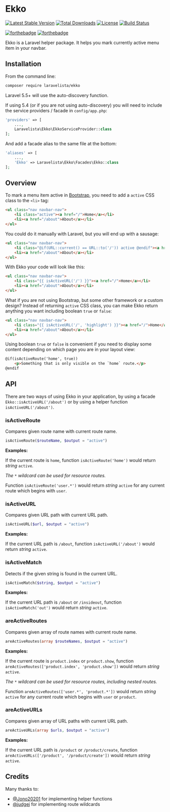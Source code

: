 # Ekko

[![Latest Stable Version](https://poser.pugx.org/laravelista/ekko/v/stable)](https://packagist.org/packages/laravelista/ekko)
[![Total Downloads](https://poser.pugx.org/laravelista/ekko/downloads)](https://packagist.org/packages/laravelista/ekko)
[![License](https://poser.pugx.org/laravelista/ekko/license)](https://packagist.org/packages/laravelista/ekko)
[![Build Status](https://travis-ci.org/laravelista/Ekko.svg?branch=master)](https://travis-ci.org/laravelista/Ekko)

[![forthebadge](http://forthebadge.com/images/badges/gluten-free.svg)](http://forthebadge.com)
[![forthebadge](http://forthebadge.com/images/badges/makes-people-smile.svg)](http://forthebadge.com)

Ekko is a Laravel helper package. It helps you mark currently active menu item in your navbar.

## Installation

From the command line:

```bash
composer require laravelista/ekko
```

Laravel 5.5+ will use the auto-discovery function.

If using 5.4 (or if you are not using auto-discovery) you will need to include the service providers / facade in `config/app.php`:

```php
'providers' => [
    ...,
    Laravelista\Ekko\EkkoServiceProvider::class
];
```

And add a facade alias to the same file at the bottom:

```php
'aliases' => [
    ...,
    'Ekko' => Laravelista\Ekko\Facades\Ekko::class
];
```

## Overview

To mark a menu item active in [Bootstrap](http://getbootstrap.com/components/#navbar), you need to add a `active` CSS class to the `<li>` tag:

```html
<ul class="nav navbar-nav">
    <li class="active"><a href="/">Home</a></li>
    <li><a href="/about">About</a></li>
</ul>
```

You could do it manually with Laravel, but you will end up with a sausage:

```html
<ul class="nav navbar-nav">
    <li class="@if(URL::current() == URL::to('/')) active @endif"><a href="/">Home</a></li>
    <li><a href="/about">About</a></li>
</ul>
```

With Ekko your code will look like this:

```html
<ul class="nav navbar-nav">
    <li class="{{ isActiveURL('/') }}"><a href="/">Home</a></li>
    <li><a href="/about">About</a></li>
</ul>
```

What if you are not using Bootstrap, but some other framework or a custom design? Instead of returning `active` CSS class, you can make Ekko return anything you want including boolean `true` or `false`:

```html
<ul class="nav navbar-nav">
    <li class="{{ isActiveURL('/', 'highlight') }}"><a href="/">Home</a></li>
    <li><a href="/about">About</a></li>
</ul>
```

Using boolean `true` or `false` is convenient if you need to display some content depending on which page you are in your layout view:

```html
@if(isActiveRoute('home', true))
    <p>Something that is only visible on the `home` route.</p>
@endif
```

## API

There are two ways of using Ekko in your application, by using a facade `Ekko::isActiveURL('/about')` or by using a helper function `isActiveURL('/about')`.

### isActiveRoute

Compares given route name with current route name.

```php
isActiveRoute($routeName, $output = "active")
```

**Examples:**

If the current route is `home`, function `isActiveRoute('home')` would return *string* `active`.

_The `*` wildcard can be used for resource routes._

Function `isActiveRoute('user.*')` would return *string* `active` for any current route which begins with `user`.

### isActiveURL

Compares given URL path with current URL path.

```php
isActiveURL($url, $output = "active")
```

**Examples:**

If the current URL path is `/about`, function `isActiveURL('/about')` would return *string* `active`.

### isActiveMatch

Detects if the given string is found in the current URL.

```php
isActiveMatch($string, $output = "active")
```

**Examples:**

If the current URL path is `/about` or `/insideout`, function `isActiveMatch('out')` would return *string* `active`.

### areActiveRoutes

Compares given array of route names with current route name.

```php
areActiveRoutes(array $routeNames, $output = "active")
```

**Examples:**

If the current route is `product.index` or `product.show`, function `areActiveRoutes(['product.index', 'product.show'])` would return *string* `active`.

_The `*` wildcard can be used for resource routes, including nested routes._

Function `areActiveRoutes(['user.*', 'product.*'])` would return *string* `active` for any current route which begins with `user` or `product`.

### areActiveURLs

Compares given array of URL paths with current URL path.

```php
areActiveURLs(array $urls, $output = "active")
```

**Examples:**

If the current URL path is `/product` or `/product/create`, function `areActiveURLs(['/product', '/product/create'])` would return *string* `active`.

## Credits

Many thanks to:

- [@Jono20201](https://github.com/Jono20201) for implementing helper functions
- [@judgej](https://github.com/judgej) for implementing route wildcards
